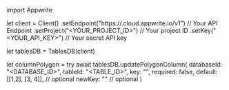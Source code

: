 import Appwrite

let client = Client()
    .setEndpoint("https://<REGION>.cloud.appwrite.io/v1") // Your API Endpoint
    .setProject("<YOUR_PROJECT_ID>") // Your project ID
    .setKey("<YOUR_API_KEY>") // Your secret API key

let tablesDB = TablesDB(client)

let columnPolygon = try await tablesDB.updatePolygonColumn(
    databaseId: "<DATABASE_ID>",
    tableId: "<TABLE_ID>",
    key: "",
    required: false,
    default: [[1,2], [3, 4]], // optional
    newKey: "" // optional
)

